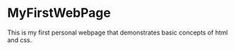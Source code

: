 # MyFirstWebPage
This is my first personal webpage that demonstrates basic concepts of html and css.
